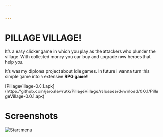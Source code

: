 ```yaml
---


---
```


<h1 id="pillage-village">PILLAGE VILLAGE!</h1>
<p>It’s a easy clicker game in which you play as the attackers who plunder the village. With collected money you can buy and upgrade new heroes that help you.</p>
<p>It’s was my diploma project about Idle games. In future i wanna turn this simple game into a extensive <strong>RPG game</strong>!!</p>
[PillageVillage-0.0.1.apk](https://github.com/jaroslawrutk/PillageVillage/releases/download/0.0.1/PillageVillage-0.0.1.apk)
<h1 id="screenshots">Screenshots</h1>
<p><img src="https://i.imgur.com/lvW9ozz.png" alt="Start menu" title="pvs1"><br></p>


